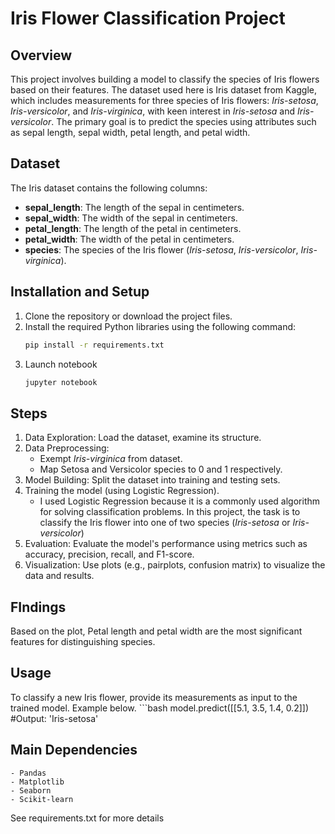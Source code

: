 # Iris Flower Classification Project

## Overview
This project involves building a model to classify the species of Iris flowers based on their features. The dataset used here is Iris dataset from Kaggle, which includes measurements for three species of Iris flowers: *Iris-setosa*, *Iris-versicolor*, and *Iris-virginica*, with keen interest in *Iris-setosa* and *Iris-versicolor*. The primary goal is to predict the species using attributes such as sepal length, sepal width, petal length, and petal width.

## Dataset
The Iris dataset contains the following columns:

- **sepal_length**: The length of the sepal in centimeters.
- **sepal_width**: The width of the sepal in centimeters.
- **petal_length**: The length of the petal in centimeters.
- **petal_width**: The width of the petal in centimeters.
- **species**: The species of the Iris flower (*Iris-setosa*, *Iris-versicolor*, *Iris-virginica*).

## Installation and Setup
1. Clone the repository or download the project files.
2. Install the required Python libraries using the following command:
   ```bash
   pip install -r requirements.txt
3. Launch notebook
    ```bash
    jupyter notebook

## Steps
1. Data Exploration: Load the dataset, examine its structure.
2. Data Preprocessing: 
    - Exempt *Iris-virginica* from dataset.
    - Map Setosa and Versicolor species to 0 and 1 respectively.
3. Model Building: Split the dataset into training and testing sets.
4. Training the model (using Logistic Regression).
    - I used Logistic Regression because it is a commonly used algorithm for solving classification problems. In this project, the task is to classify the Iris flower into one of two species (*Iris-setosa* or *Iris-versicolor*)
5. Evaluation: Evaluate the model's performance using metrics such as accuracy, precision, recall, and F1-score.
6. Visualization: Use plots (e.g., pairplots, confusion matrix) to visualize the data and results.

## FIndings
Based on the plot, Petal length and petal width are the most significant features for distinguishing species.

## Usage
To classify a new Iris flower, provide its measurements as input to the trained model. Example below.
    ```bash
    model.predict([[5.1, 3.5, 1.4, 0.2]])  #Output: 'Iris-setosa'

## Main Dependencies
    - Pandas
    - Matplotlib
    - Seaborn
    - Scikit-learn
See requirements.txt for more details